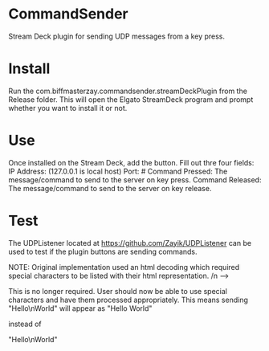 # CommandSender
 Stream Deck plugin for sending UDP messages from a key press. 

# Install
 Run the com.biffmasterzay.commandsender.streamDeckPlugin from the Release folder.
 This will open the Elgato StreamDeck program and prompt whether you want to install it or not.
 
# Use
 Once installed on the Stream Deck, add the button. 
 Fill out thre four fields:
	IP Address: (127.0.0.1 is local host)
	Port: #
	Command Pressed: The message/command to send to the server on key press.
	Command Released: The message/command to send to the server on key release.

# Test
 The UDPListener located at https://github.com/Zayik/UDPListener can be used to test if the plugin buttons are sending commands. 


NOTE: Original implementation used an html decoding which required special characters to be listed with their html representation. 
/n --> &#010;

This is no longer required. 
User should now be able to use special characters and have them processed appropriately. 
This means sending "Hello\nWorld" will appear as 
"Hello
World"

instead of 

"Hello\nWorld"
